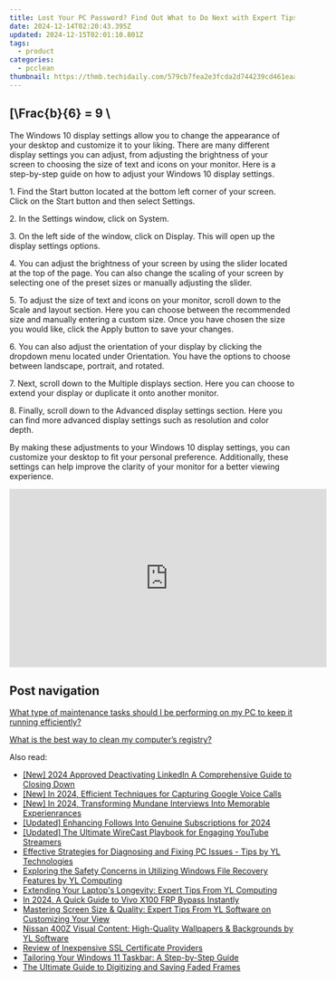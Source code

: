 ```yaml
---
title: Lost Your PC Password? Find Out What to Do Next with Expert Tips From YL Software
date: 2024-12-14T02:20:43.395Z
updated: 2024-12-15T02:01:10.801Z
tags:
  - product
categories:
  - pcclean
thumbnail: https://thmb.techidaily.com/579cb7fea2e3fcda2d744239cd461eaad31f6bb8cae52b9dfe0e180c13eb7675.jpg
---
```


## \[\Frac{b}{6} = 9 \

The Windows 10 display settings allow you to change the appearance of your desktop and customize it to your liking. There are many different display settings you can adjust, from adjusting the brightness of your screen to choosing the size of text and icons on your monitor. Here is a step-by-step guide on how to adjust your Windows 10 display settings. 

1\. Find the Start button located at the bottom left corner of your screen. Click on the Start button and then select Settings.

2\. In the Settings window, click on System.

3\. On the left side of the window, click on Display. This will open up the display settings options. 

4\. You can adjust the brightness of your screen by using the slider located at the top of the page. You can also change the scaling of your screen by selecting one of the preset sizes or manually adjusting the slider.

5\. To adjust the size of text and icons on your monitor, scroll down to the Scale and layout section. Here you can choose between the recommended size and manually entering a custom size. Once you have chosen the size you would like, click the Apply button to save your changes.

6\. You can also adjust the orientation of your display by clicking the dropdown menu located under Orientation. You have the options to choose between landscape, portrait, and rotated.

7\. Next, scroll down to the Multiple displays section. Here you can choose to extend your display or duplicate it onto another monitor.

8\. Finally, scroll down to the Advanced display settings section. Here you can find more advanced display settings such as resolution and color depth. 

By making these adjustments to your Windows 10 display settings, you can customize your desktop to fit your personal preference. Additionally, these settings can help improve the clarity of your monitor for a better viewing experience.

<!-- affiliate ads begin -->
<iframe width="560" height="315" src="https://www.youtube.com/embed/LaWcXdTn5SE?si=QbxEkX-4a17J5RVs" title="YouTube video player" frameborder="0" allow="accelerometer; autoplay; clipboard-write; encrypted-media; gyroscope; picture-in-picture; web-share" referrerpolicy="strict-origin-when-cross-origin" allowfullscreen></iframe>
<!-- affiliate ads end -->

## Post navigation

[What type of maintenance tasks should I be performing on my PC to keep it running efficiently?](https://tools.techidaily.com/pcclean/products/)

[What is the best way to clean my computer’s registry?](https://tools.techidaily.com/pcclean/products/)

<ins class="adsbygoogle"
     style="display:block"
     data-ad-format="autorelaxed"
     data-ad-client="ca-pub-7571918770474297"
     data-ad-slot="1223367746"></ins>

<ins class="adsbygoogle"
     style="display:block"
     data-ad-client="ca-pub-7571918770474297"
     data-ad-slot="8358498916"
     data-ad-format="auto"
     data-full-width-responsive="true"></ins>

<span class="atpl-alsoreadstyle">Also read:</span>
<div><ul>
<li><a href="https://fox-blue.techidaily.com/new-2024-approved-deactivating-linkedin-a-comprehensive-guide-to-closing-down/"><u>[New] 2024 Approved Deactivating LinkedIn A Comprehensive Guide to Closing Down</u></a></li>
<li><a href="https://video-screen-grab.techidaily.com/new-in-2024-efficient-techniques-for-capturing-google-voice-calls/"><u>[New] In 2024, Efficient Techniques for Capturing Google Voice Calls</u></a></li>
<li><a href="https://article-tips.techidaily.com/new-in-2024-transforming-mundane-interviews-into-memorable-experienrances/"><u>[New] In 2024, Transforming Mundane Interviews Into Memorable Experienrances</u></a></li>
<li><a href="https://youtube-lab.techidaily.com/ed-enhancing-follows-into-genuine-subscriptions-for-2024/"><u>[Updated] Enhancing Follows Into Genuine Subscriptions for 2024</u></a></li>
<li><a href="https://facebook-video-share.techidaily.com/updated-the-ultimate-wirecast-playbook-for-engaging-youtube-streamers/"><u>[Updated] The Ultimate WireCast Playbook for Engaging YouTube Streamers</u></a></li>
<li><a href="https://discover-fantastic.techidaily.com/effective-strategies-for-diagnosing-and-fixing-pc-issues-tips-by-yl-technologies/"><u>Effective Strategies for Diagnosing and Fixing PC Issues - Tips by YL Technologies</u></a></li>
<li><a href="https://discover-fantastic.techidaily.com/exploring-the-safety-concerns-in-utilizing-windows-file-recovery-features-by-yl-computing/"><u>Exploring the Safety Concerns in Utilizing Windows File Recovery Features by YL Computing</u></a></li>
<li><a href="https://discover-fantastic.techidaily.com/extending-your-laptops-longevity-expert-tips-from-yl-computing/"><u>Extending Your Laptop's Longevity: Expert Tips From YL Computing</u></a></li>
<li><a href="https://bypass-frp.techidaily.com/in-2024-a-quick-guide-to-vivo-x100-frp-bypass-instantly-by-drfone-android/"><u>In 2024, A Quick Guide to Vivo X100 FRP Bypass Instantly</u></a></li>
<li><a href="https://discover-fantastic.techidaily.com/mastering-screen-size-and-quality-expert-tips-from-yl-software-on-customizing-your-view/"><u>Mastering Screen Size & Quality: Expert Tips From YL Software on Customizing Your View</u></a></li>
<li><a href="https://discover-fantastic.techidaily.com/nissan-400z-visual-content-high-quality-wallpapers-and-backgrounds-by-yl-software/"><u>Nissan 400Z Visual Content: High-Quality Wallpapers & Backgrounds by YL Software</u></a></li>
<li><a href="https://buynow-info.techidaily.com/review-of-inexpensive-ssl-certificate-providers/"><u>Review of Inexpensive SSL Certificate Providers</u></a></li>
<li><a href="https://discover-fantastic.techidaily.com/tailoring-your-windows-11-taskbar-a-step-by-step-guide/"><u>Tailoring Your Windows 11 Taskbar: A Step-by-Step Guide</u></a></li>
<li><a href="https://fox-friendly.techidaily.com/the-ultimate-guide-to-digitizing-and-saving-faded-frames/"><u>The Ultimate Guide to Digitizing and Saving Faded Frames</u></a></li>
</ul></div>

